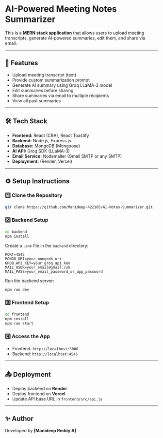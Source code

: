 # AI-Powered Meeting Notes Summarizer

This is a **MERN stack application** that allows users to upload meeting transcripts, generate AI-powered summaries, edit them, and share via email.

---

## 🚀 Features
- Upload meeting transcript (text)
- Provide custom summarization prompt
- Generate AI summary using Groq LLaMA-3 model
- Edit summaries before sharing
- Share summaries via email to multiple recipients
- View all past summaries

---

## 🛠 Tech Stack
- **Frontend:** React (CRA), React Toastify
- **Backend:** Node.js, Express.js
- **Database:** MongoDB (Mongoose)
- **AI API:** Groq SDK (LLaMA-3)
- **Email Service:** Nodemailer (Gmail SMTP or any SMTP)
- **Deployment:** (Render, Vercel)

---

## ⚙️ Setup Instructions

### 1️⃣ Clone the Repository
```bash
git clone https://github.com/Manideep-422105/AI-Notes-Summarizer.git
```

### 2️⃣ Backend Setup
```bash
cd backend
npm install
```
Create a `.env` file in the `backend` directory:
```env
PORT=4545
MONGO_URI=your_mongodb_uri
GROQ_API_KEY=your_groq_api_key
MAIL_USER=your_email@gmail.com
MAIL_PASS=your_email_password_or_app_password
```
Run the backend server:
```bash
npm run dev
```

### 3️⃣ Frontend Setup
```bash
cd frontend
npm install
npm run start
```

### 4️⃣ Access the App
- Frontend: `http://localhost:3000`
- Backend: `http://localhost:4545`

---

## 📤 Deployment
- Deploy backend on **Render**
- Deploy frontend on **Vercel**
- Update API base URL in `frontend/src/api.js`

---

## ✨ Author
Developed by **[Manideep Reddy A]**
